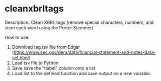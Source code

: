 # cleanxbrltags
Description: Clean XBRL tags (remove special characters, numbers, and stem each word using the Porter Stemmer)

How to use:
1. Download tag.tsv file from Edgar (https://www.sec.gov/dera/data/financial-statement-and-notes-data-set.html)
2. Load tsv file to Python
3. Save save the "tlabel" column onto a list
4. Load list to the defined function and save output on a new variable. 
